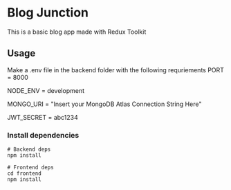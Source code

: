 # Blog Junction

This is a basic blog app made with Redux Toolkit

## Usage

Make a .env file in the backend folder with the following requriements
PORT = 8000

NODE_ENV = development

MONGO_URI = "Insert your MongoDB Atlas Connection String Here"

JWT_SECRET = abc1234

### Install dependencies

```
# Backend deps
npm install

# Frontend deps
cd frontend
npm install
```

